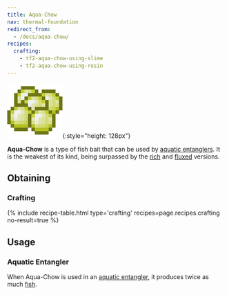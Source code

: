 ```yaml
---
title: Aqua-Chow
nav: thermal-foundation
redirect_from:
  - /docs/aqua-chow/
recipes:
  crafting:
    - tf2-aqua-chow-using-slime
    - tf2-aqua-chow-using-rosin
---
```


![Aqua-Chow](/assets/images/thermal-foundation/aqua-chow.png){:style="height: 128px"}


**Aqua-Chow** is a type of fish bait that can be used by [aquatic
entanglers](/docs/thermal-expansion/aquatic-entangler/). It is the weakest of its kind, being
surpassed by the [rich](/docs/thermal-foundation/rich-aqua-chow/) and
[fluxed](/docs/thermal-foundation/fluxed-aqua-chow/) versions.


Obtaining
---------

### Crafting
{% include recipe-table.html type='crafting' recipes=page.recipes.crafting no-result=true %}


Usage
-----

### Aquatic Entangler
When Aqua-Chow is used in an [aquatic entangler](/docs/thermal-expansion/aquatic-entangler/), it
produces twice as much [fish](https://minecraft.gamepedia.com/Fish).
